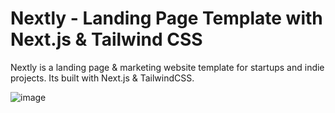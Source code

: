 <p align="center">

 </a> 
 <br>
 <br>
</p>

# Nextly - Landing Page Template with Next.js & Tailwind CSS

Nextly is a landing page & marketing website template for  startups and indie projects. Its built with Next.js & TailwindCSS.

 
![image](https://user-images.githubusercontent.com/1884712/121497169-03228680-c990-11eb-975a-e77fddc43de0.png)





